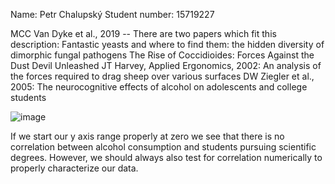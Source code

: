 Name: Petr Chalupský Student number: 15719227

MCC Van Dyke et al., 2019 -- There are two papers which fit this description:
  Fantastic yeasts and where to find them: the hidden diversity of dimorphic fungal pathogens
  The Rise of Coccidioides: Forces Against the Dust Devil Unleashed
JT Harvey, Applied Ergonomics, 2002:
  An analysis of the forces required to drag sheep over various surfaces
DW Ziegler et al., 2005:
  The neurocognitive effects of alcohol on adolescents and college students

![image](https://github.com/user-attachments/assets/dcf7b19b-12b6-4e3c-9f3c-b011c7386266)

If we start our y axis range properly at zero we see that there is no correlation between alcohol consumption and students pursuing scientific degrees.
However, we should always also test for correlation numerically to properly characterize our data.
